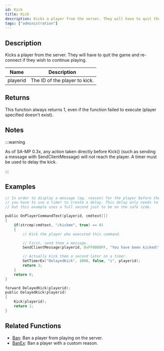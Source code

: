 ```yaml
---
id: Kick
title: Kick
description: Kicks a player from the server. They will have to quit the game and re-connect if they wish to continue playing.
tags: ["administration"]
---
```


## Description

Kicks a player from the server. They will have to quit the game and re-connect if they wish to continue playing.

| Name     | Description                   |
| -------- | ----------------------------- |
| playerid | The ID of the player to kick. |

## Returns

This function always returns 1, even if the function failed to execute (player specified doesn't exist).

## Notes

:::warning

As of SA-MP 0.3x, any action taken directly before Kick() (such as sending a message with SendClientMessage) will not reach the player. A timer must be used to delay the kick.

:::

## Examples

```c
// In order to display a message (eg. reason) for the player before the connection is closed
// you have to use a timer to create a delay. This delay only needs to be a few milliseconds long,
// but this example uses a full second just to be on the safe side.

public OnPlayerCommandText(playerid, cmdtext[])
{
    if(strcmp(cmdtext, "/kickme", true) == 0)
    {
        // Kick the player who executed this command.

        // First, send them a message.
        SendClientMessage(playerid, 0xFF0000FF, "You have been kicked!");

        // Actually kick them a second later on a timer.
        SetTimerEx("DelayedKick", 1000, false, "i", playerid);
        return 1;
    }
    return 0;
}

forward DelayedKick(playerid);
public DelayedKick(playerid)
{
    Kick(playerid);
    return 1;
}
```

## Related Functions

- [Ban](../../scripting/functions/Ban.md): Ban a player from playing on the server.
- [BanEx](../../scripting/functions/BanEx.md): Ban a player with a custom reason.
